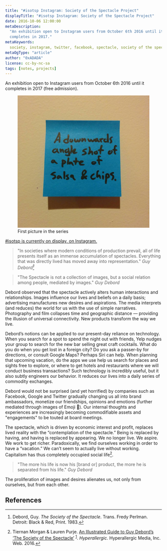```yaml
---
title: "#isotsp Instagram: Society of the Spectacle Project"
displayTitle: "#isotsp Instagram: Society of the Spectacle Project"
date: 2016-10-06 12:00:00
metaDescription:
  "An exhibition open to Instagram users from October 6th 2016 until it
  completes in 2017."
metaKeywords:
  society, instagram, twitter, facebook, spectacle, society of the spectacle
metaOgType: "article"
author: "0xADADA"
license: cc-by-nc-sa
tags: [notes, projects]
---
```


An exhibition open to Instagram users from October 6th 2016 until it completes
in 2017 (free admission).

<figure>
  <img src="/static/images/2016-10-06-salsa-n-chips.jpg"
    alt="First picture in the series"
    title="First picture in the series">
  <figcaption>First picture in the series</figcaption>
</figure>

[#isotsp is currently on display, on Instagram.](https://www.instagram.com/explore/tags/isotsp/)

> "In societies where modern conditions of production prevail, all of life
> presents itself as an immense accumulation of spectacles. Everything that was
> directly lived has moved away into representation."
> <cite>Guy Debord[^1]</cite>

> "The Spectacle is not a collection of images, but a social relation among
> people, mediated by images."
> <cite>Guy Debord</cite>

Debord observed that the spectacle actively alters human interactions and
relationships. Images influence our lives and beliefs on a daily basis;
advertising manufactures new desires and aspirations. The media interprets (and
reduces) the world for us with the use of simple narratives. Photography and
film collapses time and geographic distance — providing the illusion of
universal connectivity. New products transform the way we live.

Debord’s notions can be applied to our present-day reliance on technology. When
you search for a spot to spend the night out with friends, Yelp nudges your
group to search for the new bar selling great craft cocktails. What do you do
when you get lost in a foreign city? Do you ask a passer-by for directions, or
consult Google Maps? Perhaps Siri can help. When planning that upcoming
vacation, do the apps we use help us search for places and sights free to
explore, or where to get hotels and restaurants where we will conduct business
transactions? Such technology is incredibly useful, but it also subtly engineers
our behavior. It reduces our lives into a daily series of commodity
exchanges.

Debord would not be surprised (and yet horrified) by companies such as Facebook,
Google and Twitter gradually changing us all into brand ambassadors, monetize
our friendships, opinions and emotions (further mediated through images of Emoji
🤷). Our internal thoughts and experiences are increasingly becoming
commodifiable assets and "engagements" to be touted at board meetings.

The spectacle, which is driven by economic interest and profit, replaces lived
reality with the “contemplation of the spectacle.” Being is replaced by having,
and having is replaced by appearing. We no longer live. We aspire. We work to
get richer. Paradoxically, we find ourselves working in order to have a
“vacation.” We can’t seem to actually live without working. Capitalism has thus
completely occupied social life[^2].

> "The more his life is now his [brand or] product, the more he is separated
> from his life."
> <cite>Guy Debord</cite>

The proliferation of images and desires alienates us, not only from ourselves,
but from each other.

## References

[^1]:
    Debord, Guy.
    _The Society of the Spectacle_.
    Trans. Fredy Perlman.
    Detroit: Black & Red,
    Print.
    1983.

[^2]:
    Tiernan Morgan & Lauren Purje.
    [An Illustrated Guide to Guy Debord’s ‘The Society of the Spectacle’](http://hyperallergic.com/313435/an-illustrated-guide-to-guy-debords-the-society-of-the-spectacle/)
    <sup>[1](http://web.archive.org/web/20160827215147/http://hyperallergic.com/313435/an-illustrated-guide-to-guy-debords-the-society-of-the-spectacle/)</sup>.
    _Hyperallergic_.
    Hyperallergic Media, Inc.
    Web.
    2016.

